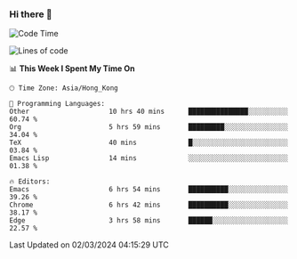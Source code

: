 ### Hi there 👋

<!--
**nicehiro/nicehiro** is a ✨ _special_ ✨ repository because its `README.md` (this file) appears on your GitHub profile.

Here are some ideas to get you started:

- 🔭 I’m currently working on ...
- 🌱 I’m currently learning ...
- 👯 I’m looking to collaborate on ...
- 🤔 I’m looking for help with ...
- 💬 Ask me about ...
- 📫 How to reach me: ...
- 😄 Pronouns: ...
- ⚡ Fun fact: ...
-->

<!--START_SECTION:waka-->
![Code Time](http://img.shields.io/badge/Code%20Time-269%20hrs%2016%20mins-blue)

![Lines of code](https://img.shields.io/badge/From%20Hello%20World%20I%27ve%20Written-2.6%20million%20lines%20of%20code-blue)

📊 **This Week I Spent My Time On** 

```text
🕑︎ Time Zone: Asia/Hong_Kong

💬 Programming Languages: 
Other                    10 hrs 40 mins      ███████████████░░░░░░░░░░   60.74 % 
Org                      5 hrs 59 mins       █████████░░░░░░░░░░░░░░░░   34.04 % 
TeX                      40 mins             █░░░░░░░░░░░░░░░░░░░░░░░░   03.84 % 
Emacs Lisp               14 mins             ░░░░░░░░░░░░░░░░░░░░░░░░░   01.38 % 

🔥 Editors: 
Emacs                    6 hrs 54 mins       ██████████░░░░░░░░░░░░░░░   39.26 % 
Chrome                   6 hrs 42 mins       ██████████░░░░░░░░░░░░░░░   38.17 % 
Edge                     3 hrs 58 mins       ██████░░░░░░░░░░░░░░░░░░░   22.57 % 
```


 Last Updated on 02/03/2024 04:15:29 UTC
<!--END_SECTION:waka-->
